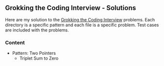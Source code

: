 ## Grokking the Coding Interview - Solutions
Here are my solution to the [Grokking the Coding Interview](https://www.designgurus.io/course/grokking-the-coding-interview) problems. Each directory is a specific pattern and each file is a specific problem. Test cases are included with the problems.

### Content
- Pattern: Two Pointers
    - Triplet Sum to Zero
